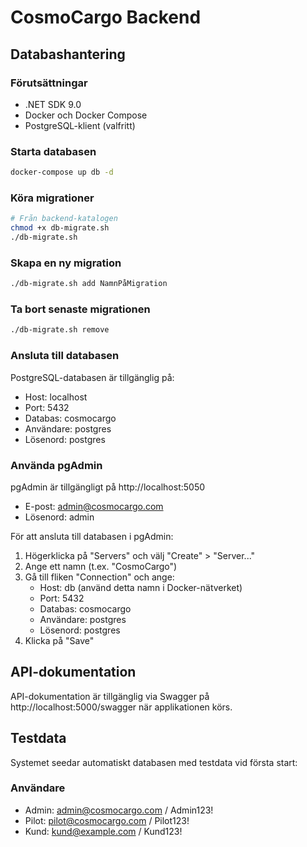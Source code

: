 # CosmoCargo Backend

## Databashantering

### Förutsättningar
- .NET SDK 9.0
- Docker och Docker Compose
- PostgreSQL-klient (valfritt)

### Starta databasen
```bash
docker-compose up db -d
```

### Köra migrationer
```bash
# Från backend-katalogen
chmod +x db-migrate.sh
./db-migrate.sh
```

### Skapa en ny migration
```bash
./db-migrate.sh add NamnPåMigration
```

### Ta bort senaste migrationen
```bash
./db-migrate.sh remove
```

### Ansluta till databasen
PostgreSQL-databasen är tillgänglig på:
- Host: localhost
- Port: 5432
- Databas: cosmocargo
- Användare: postgres
- Lösenord: postgres

### Använda pgAdmin
pgAdmin är tillgängligt på http://localhost:5050
- E-post: admin@cosmocargo.com
- Lösenord: admin

För att ansluta till databasen i pgAdmin:
1. Högerklicka på "Servers" och välj "Create" > "Server..."
2. Ange ett namn (t.ex. "CosmoCargo")
3. Gå till fliken "Connection" och ange:
   - Host: db (använd detta namn i Docker-nätverket)
   - Port: 5432
   - Databas: cosmocargo
   - Användare: postgres
   - Lösenord: postgres
4. Klicka på "Save"

## API-dokumentation

API-dokumentation är tillgänglig via Swagger på http://localhost:5000/swagger när applikationen körs.

## Testdata

Systemet seedar automatiskt databasen med testdata vid första start:

### Användare
- Admin: admin@cosmocargo.com / Admin123!
- Pilot: pilot@cosmocargo.com / Pilot123!
- Kund: kund@example.com / Kund123! 
